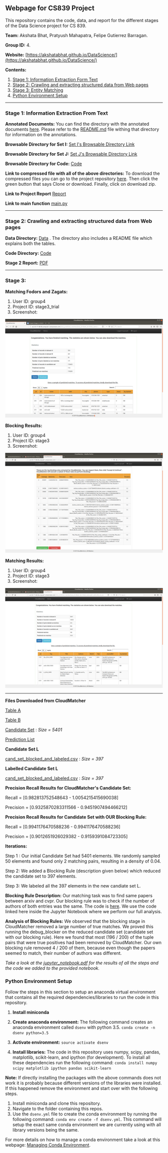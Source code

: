 ## Webpage for CS839 Project

This repository contains the code, data, and report for the different stages of the Data Science project for CS 839.

**Team:** Akshata Bhat, Pratyush Mahapatra, Felipe Gutierrez Barragan.

**Group ID:** 4.

**Website:** [https://akshatabhat.github.io/DataScience/](https://akshatabhat.github.io/DataScience/)

**Contents:**

1. [Stage 1: Information Extraction Form Text](#stage1)
2. [Stage 2: Crawling and extracting structured data from Web pages](#stage2)
3. [Stage 3: Entity Matching](#stage3)
4. [Python Environment Setup](#envsetup)

<hr>
<a name="stage1"></a>

### Stage 1: Information Extraction From Text

**Annotated Documents:** You can find the directory with the annotated documents [here](https://github.com/akshatabhat/DataScience/tree/master/FileRepo_Annotated). Please refer to the [README.md](https://github.com/akshatabhat/DataScience/blob/master/FileRepo_Annotated/README.md) file withing that directory for information on the annotations.

**Browsable Directory for Set I:** [Set I's Browsable Directory Link](https://github.com/akshatabhat/DataScience/tree/master/FileRepo_Annotated/SetI)

**Browsable Directory for Set J:** [Set J's Browsable Directory Link](https://github.com/akshatabhat/DataScience/tree/master/FileRepo_Annotated/SetJ)

**Browsable Directory for Code:** [Code](https://github.com/akshatabhat/DataScience)

**Link to compressed file with all of the above directories:** To download the compressed files you can go to the project repository [here](https://github.com/akshatabhat/DataScience). Then click the green button that says Clone or download. Finally, click on download zip.

**Link to Project Report** [Report](https://github.com/akshatabhat/DataScience/blob/master/CS839_Project1.pdf)

**Link to main function** [main.py](https://github.com/akshatabhat/DataScience/blob/master/src/main.py)

<hr>
<a name="stage2"></a>

### Stage 2:  Crawling and extracting structured data from Web pages

**Data Directory:** [Data](https://github.com/akshatabhat/DataScience/tree/master/stage2/data) . The directory also includes a README file which explains both the tables.

**Code Directory:** [Code](https://github.com/akshatabhat/DataScience/tree/master/stage2/src)

**Stage 2 Report:** [PDF](https://github.com/akshatabhat/DataScience/blob/master/stage2/project_stage2.pdf)

<hr>
<a name="stage3"></a>

### Stage 3: 

**Matching Fodors and Zagats:** 
1. User ID: group4
2. Project ID: stage3_trial
3. Screenshot: 
  <img src="stage2/cloudmatcher_trial_group4.png" alt="hi" class="inline"/>

**Blocking Results:** 
1. User ID: group4
2. Project ID: stage3
3. Screenshot: 
  <img src="stage3/blocking_rules.png" alt="hi" class="inline"/>
  
**Matching Results:** 
1. User ID: group4
2. Project ID: stage3
3. Screenshot: 
  <img src="stage3/matching_stats.png" alt="hi" class="inline"/>
<hr>
<a name="envsetup"></a>

**Files Downloaded from CloudMatcher**

[Table A](stage3/estimating_precision_recall/cvpr.csv)

[Table B](stage3/estimating_precision_recall/arxiv.csv)

[Candidate Set](stage3/estimating_precision_recall/cand_set.csv) : *Size = 5401*

[Prediction List](stage3/estimating_precision_recall/pred_list.csv)

**Candidate Set L**

[cand_set_blocked_and_labeled.csv](stage3/estimating_precision_recall/cand_set_blocked_and_labeled.csv) : *Size = 397*

**Labelled Candidate Set L**

[cand_set_blocked_and_labeled.csv](stage3/estimating_precision_recall/cand_set_blocked_and_labeled.csv) : *Size = 397*

**Precision Recall Results for CloudMatcher's Candidate Set:**

Recall = [0.982813752548643 - 1.0054215415690038]

Precision = [0.9325870283311566 - 0.9451907494466212]

**Precision Recall Results for Candidate Set with OUR Blocking Rule:**

Recall = [0.9941176470588236 - 0.9941176470588236]

Precision = [0.9012651926029382 - 0.9159391084723305]

**Iterations:**

Step 1 : Our initial Candidate Set had 5401 elements. We randomly sampled 50 elements and found only 2 matching pairs, resulting in a density of 0.04.

Step 2: We added a Blocking Rule (description given below) which reduced the candidate set to 397 elements.

Step 3: We labeled all the 397 elements in the new candiate set L.

**Blocking Rule Description:** 
Our matching task was to find same papers between arxiv and cvpr. Our blocking rule was to check if the number of authors of both entries was the same. The code is [here](stage3/estimating_precision_recall/blocking_and_labelling.py). We use the code linked here inside the Jupyter Notebook where we perform our full analysis.

**Analysis of Blocking Rules:** 
We observed that the blocking stage in CloudMatcher removed a large number of true matches. We proved this running the debug_blocker on the reduced candidate set (candidate set with our blocking rule). Here we found that most (196 / 200) of the tuple pairs that were true positives had been removed by CloudMatcher. Our own blocking rule removed 4 / 200 of them, because even though the papers seemed to match, their number of authors was different.


*Take a look at the [jupyter_notebook.pdf](stage3/estimating_precision_recall/jupyter_notebook.pdf) for the results of all the steps and the code we added to the provided notebook.*

### Python Environment Setup

Follow the steps in this section to setup an anaconda virtual environment that contains all the required dependencies/libraries to run the code in this repository.

1. **Install miniconda**
2. **Create anaconda environment:** The following command creates an anaconda environment called `dsenv` with python 3.5.
```conda create -n dsenv python=3.5 ```

3. **Activate environment:** 
```source activate dsenv```

4. **Install libraries:** The code in this repository uses numpy, scipy, pandas, matplotlib, scikit-learn, and ipython (for development). To install all these dependencies run the following command:
```conda install numpy scipy matplotlib ipython pandas scikit-learn```

**Note:** If directly installing the packages with the above commands does not work it is probably because different versions of the libraries were installed. If this happened remove the environment and start over with the following steps.

1. Install miniconda and clone this repository.
2. Navigate to the folder containing this repos.
3. Use the `dsenv.yml` file to create the conda environment by running the following command: 
```conda env create -f dsenv.yml```. 
This command will setup the exact same conda environment we are currently using with all library versions being the same.

For more details on how to manage a conda environment take a look at this webpage: [Managing Conda Environment](https://conda.io/projects/conda/en/latest/user-guide/tasks/manage-environments.html#sharing-an-environment).

